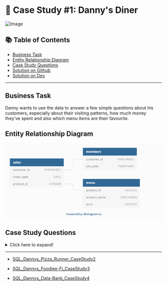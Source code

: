 # 🍜 Case Study #1: Danny's Diner 
<img src="https://user-images.githubusercontent.com/81607668/127727503-9d9e7a25-93cb-4f95-8bd0-20b87cb4b459.png" alt="Image" width="500" height="520">

## 📚 Table of Contents
- [Business Task](#business-task)
- [Entity Relationship Diagram](#entity-relationship-diagram)
- [Case Study Questions](#case-study-questions)
- [Solution on Github](https://github.com/yaswanthteja/SQL_-Danny-s-Diner_CaseStudy1/blob/master/Solution.md)
- [Solution on Dev](https://dev.to/yaswanthteja/8-week-sql-challenge-case-study-1-dannys-diner-420g)

***

## Business Task
Danny wants to use the data to answer a few simple questions about his customers, especially about their visiting patterns, how much money they’ve spent and also which menu items are their favourite. 

## Entity Relationship Diagram

![image](https://github.com/yaswanthteja/SQL_-Danny-s-Diner_CaseStudy1/blob/master/Entity%20Relationship%20Diagram.png)

## Case Study Questions

<details>
<summary>
Click here to expand!
</summary>

1. What is the total amount each customer spent at the restaurant?
2. How many days has each customer visited the restaurant?
3. What was the first item from the menu purchased by each customer?
4. What is the most purchased item on the menu and how many times was it purchased by all customers?
5. Which item was the most popular for each customer?
6. Which item was purchased first by the customer after they became a member?
7. Which item was purchased just before the customer became a member?
10. What is the total items and amount spent for each member before they became a member?
11. If each $1 spent equates to 10 points and sushi has a 2x points multiplier - how many points would each customer have?
12. In the first week after a customer joins the program (including their join date) they earn 2x points on all items, not just sushi - how many points do customer A and B have at the end of January?
</details>

***





- [SQL_Dannys_Pizza_Runner_CaseStudy2](https://github.com/yaswanthteja/SQL_Dannys_Pizza_Runner_CaseStudy2-)

- [SQL_Dannys_Foodiee-Fi_CaseStudy3](https://github.com/yaswanthteja/SQL_Dannys_Foodiee-Fi_CaseStudy3)

- [SQL_Dannys_Data-Bank_CaseStudy4](https://github.com/yaswanthteja/SQL_Dannys_Data-Bank_CaseStudy4)
